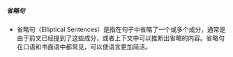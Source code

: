 ##### 省略句
- 省略句（Elliptical Sentences）是指在句子中省略了一个或多个成分，通常是由于前文已经提到了这些成分，或者上下文中可以推断出省略的内容。省略句在口语和书面语中都常见，可以使语言更加简洁。
